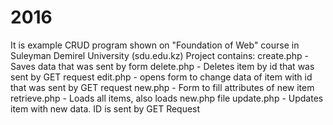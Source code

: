 # 2016
It is example CRUD program shown on "Foundation of Web" course in Suleyman Demirel University (sdu.edu.kz)
Project contains:
create.php - Saves data that was sent by form
delete.php - Deletes item by id that was sent by GET request
edit.php - opens form to change data of item with id that was sent by GET request
new.php - Form to fill attributes of new item
retrieve.php - Loads all items, also loads new.php file
update.php - Updates item with new data. ID is sent by GET Request 
